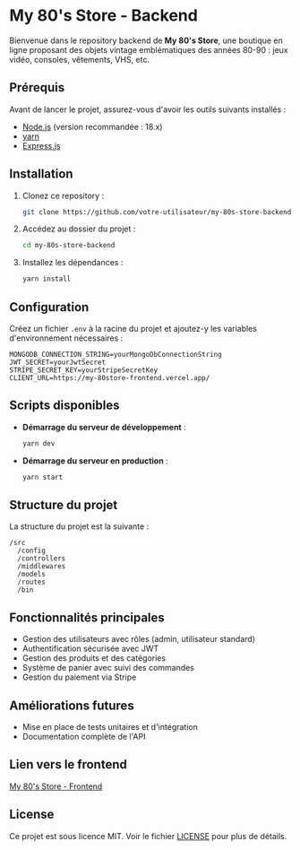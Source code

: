 # My 80's Store - Backend

Bienvenue dans le repository backend de **My 80's Store**, une boutique en ligne proposant des objets vintage emblématiques des années 80-90 : jeux vidéo, consoles, vêtements, VHS, etc.

## Prérequis

Avant de lancer le projet, assurez-vous d'avoir les outils suivants installés :

- [Node.js](https://nodejs.org/) (version recommandée : 18.x)
- [yarn](https://yarnpkg.com/)
- [Express.js](https://expressjs.com/)

## Installation

1. Clonez ce repository :
   ```bash
   git clone https://github.com/votre-utilisateur/my-80s-store-backend.git
   ```
2. Accédez au dossier du projet :
   ```bash
   cd my-80s-store-backend
   ```
3. Installez les dépendances :
   ```bash
   yarn install
   ```

## Configuration

Créez un fichier `.env` à la racine du projet et ajoutez-y les variables d'environnement nécessaires :

```
MONGODB_CONNECTION_STRING=yourMongoDbConnectionString
JWT_SECRET=yourJwtSecret
STRIPE_SECRET_KEY=yourStripeSecretKey
CLIENT_URL=https://my-80store-frontend.vercel.app/
```

## Scripts disponibles

- **Démarrage du serveur de développement** :
  ```bash
  yarn dev
  ```
- **Démarrage du serveur en production** :
  ```bash
  yarn start
  ```

## Structure du projet

La structure du projet est la suivante :

```
/src
  /config
  /controllers
  /middlewares
  /models
  /routes
  /bin
```

## Fonctionnalités principales

- Gestion des utilisateurs avec rôles (admin, utilisateur standard)
- Authentification sécurisée avec JWT
- Gestion des produits et des catégories
- Système de panier avec suivi des commandes
- Gestion du paiement via Stripe

## Améliorations futures

- Mise en place de tests unitaires et d'intégration
- Documentation complète de l'API

## Lien vers le frontend

[My 80's Store - Frontend](https://my-80store-frontend.vercel.app/)

## License

Ce projet est sous licence MIT. Voir le fichier [LICENSE](./LICENSE) pour plus de détails.

